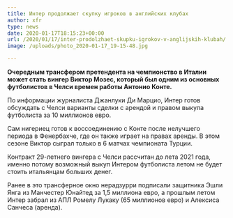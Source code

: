 ```yaml
---
title: Интер продолжает скупку игроков в английских клубах
author: xfr
type: news
date: 2020-01-17T18:15:23+00:00
url: /2020/01/17/inter-prodolzhaet-skupku-igrokov-v-anglijskih-klubah/
image: /uploads/photo_2020-01-17_19-15-48.jpg

---
```

**Очередным трансфером претендента на чемпионство в Италии может стать вингер Виктор Мозес, который был одним из основных футболистов в Челси времен работы Антонио Конте.**

По информации журналиста Джанлуки Ди Марцио, Интер готов обсуждать с Челси варианты сделки с арендой и правом выкупа футболиста за 10 миллионов евро.

Сам нигериец готов к воссоединению с Конте после нелучшего периода в Фенербахче, где он также играет на правах аренды. В этом сезоне Виктор сыграл только в 6 матчах чемпионата Турции.

Контракт 29-летнего вингера с Челси рассчитан до лета 2021 года, именно потому возможный выкуп Интером футболиста летом не будет стоить итальянцам больших денег.

Ранее в это трансферное окно нерадзурри подписали защитника Эшли Янга из Манчестер Юнайтед за 1,5 миллиона евро, а прошлым летом Интер забрал из АПЛ Ромелу Лукаку (65 миллионов евро) и Алексиса Санчеса (аренда).